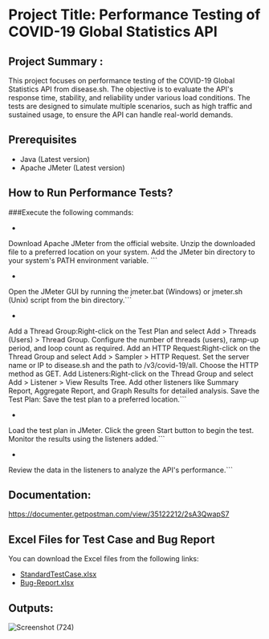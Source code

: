 
# Project Title: Performance Testing of COVID-19 Global Statistics API

## Project Summary : 
This project focuses on performance testing of the COVID-19 Global Statistics API from disease.sh. The objective is to evaluate the API's response time, stability, and reliability under various load conditions. The tests are designed to simulate multiple scenarios, such as high traffic and sustained usage, to ensure the API can handle real-world demands.

## Prerequisites
- Java (Latest version)
- Apache JMeter (Latest version)

## How to Run Performance Tests?
###Execute the following commands:
- ```Step 1: Install JMeter
Download Apache JMeter from the official website.
Unzip the downloaded file to a preferred location on your system.
Add the JMeter bin directory to your system's PATH environment variable.  ```
- ```Step 2: Setup JMeter
Open the JMeter GUI by running the jmeter.bat (Windows) or jmeter.sh (Unix) script from the bin directory.```
- ```Step 3: Create a JMeter Test Plan
Add a Thread Group:Right-click on the Test Plan and select Add > Threads (Users) > Thread Group.
Configure the number of threads (users), ramp-up period, and loop count as required.
Add an HTTP Request:Right-click on the Thread Group and select Add > Sampler > HTTP Request.
Set the server name or IP to disease.sh and the path to /v3/covid-19/all.
Choose the HTTP method as GET.
Add Listeners:Right-click on the Thread Group and select Add > Listener > View Results Tree.
Add other listeners like Summary Report, Aggregate Report, and Graph Results for detailed analysis.
Save the Test Plan:
Save the test plan to a preferred location.```
- ```Step 4: Run the Test Plan
Load the test plan in JMeter.
Click the green Start button to begin the test.
Monitor the results using the listeners added.``` 
- ```Step 5: Analyze the Results
Review the data in the listeners to analyze the API's performance.```



## Documentation:
https://documenter.getpostman.com/view/35122212/2sA3QwapS7

## Excel Files for Test Case and Bug Report

You can download the Excel files from the following links:
- [StandardTestCase.xlsx](https://docs.google.com/spreadsheets/d/1mdeZUak9MBJQspSHeXJPq9vIo4lyfQFn/edit?usp=sharing&ouid=106900521374584856661&rtpof=true&sd=true)
- [Bug-Report.xlsx](https://docs.google.com/spreadsheets/d/1OCxu2rrFV9g8ckNuLonuKW0Doz8oeF2d/edit?usp=sharing&ouid=106900521374584856661&rtpof=true&sd=true)


## Outputs:
![Screenshot (724)](https://github.com/ShuhanaRiya09/repo_for_demoney/assets/108625095/a5fa52d6-5a6b-47f1-8d5c-8189cf51bd9c)
